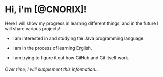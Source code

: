 # Hi, i'm [@CNORIX]!

Here I will show my progress in learning different things, and in the future I will share various projects!

- I am interested in and studying the Java programming language.

- I am in the process of learning English.

- I am trying to figure it out how GitHub and Git itself work.

###### Over time, I will supplement this information...

<!-- dark -->

[MiDeev]:https://github.com/cnorix
